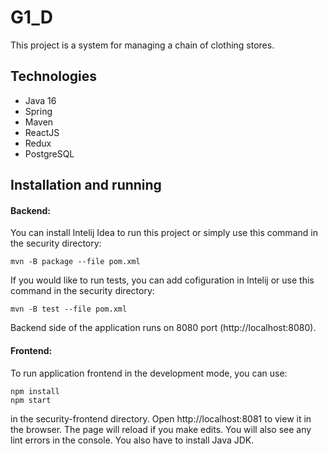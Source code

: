 # G1_D
This project is a system for managing a chain of clothing stores.

## Technologies
* Java 16
* Spring
* Maven
* ReactJS
* Redux
* PostgreSQL

## Installation and running
#### Backend:
You can install Intelij Idea to run this project or simply use this command in the security directory:
```
mvn -B package --file pom.xml
```
If you would like to run tests, you can add cofiguration in Intelij or use this command in the security directory:
```
mvn -B test --file pom.xml
```
Backend side of the application runs on 8080 port (http://localhost:8080).
#### Frontend:
To run application frontend in the development mode, you can use:
```
npm install
npm start
```
in the security-frontend directory.
Open http://localhost:8081 to view it in the browser.
The page will reload if you make edits.
You will also see any lint errors in the console.
You also have to install Java JDK.

